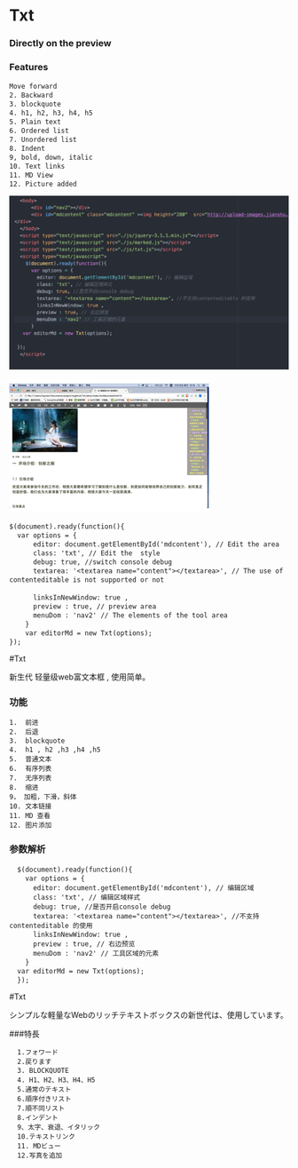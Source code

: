 # Txt

### Directly on the preview

### Features

```
Move forward
2. Backward
3. blockquote
4. h1, h2, h3, h4, h5
5. Plain text
6. Ordered list
7. Unordered list
8. Indent
9, bold, down, italic
10. Text links
11. MD View
12. Picture added

```


![use Action](./use.png)

![demo](./Txt.gif)


    $(document).ready(function(){
      var options = {
          editor: document.getElementById('mdcontent'), // Edit the area
          class: 'txt', // Edit the  style
          debug: true, //switch console debug
          textarea: '<textarea name="content"></textarea>', // The use of contenteditable is not supported or not

          linksInNewWindow: true ,
          preview : true, // preview area
          menuDom : 'nav2' // The elements of the tool area
        }
        var editorMd = new Txt(options);
    });




#Txt

新生代  轻量级web富文本框 , 使用简单。



### 功能

```
1.  前进
2.  后退
3.  blockquote
4.  h1 , h2 ,h3 ,h4 ,h5
5.  普通文本
6.  有序列表
7.  无序列表
8.  缩进
9， 加粗，下滑，斜体
10. 文本链接
11. MD 查看
12. 图片添加

```

### 参数解析

      $(document).ready(function(){
        var options = {
          editor: document.getElementById('mdcontent'), // 编辑区域
          class: 'txt', // 编辑区域样式
          debug: true, //是否开启console debug
          textarea: '<textarea name="content"></textarea>', //不支持contenteditable 的使用
          linksInNewWindow: true ,
          preview : true, // 右边预览
          menuDom : 'nav2' // 工具区域的元素
        }
      var editorMd = new Txt(options);
      });



#Txt

シンプルな軽量なWebのリッチテキストボックスの新世代は、使用しています。


###特長

```
  1.フォワード
  2.戻ります
  3. BLOCKQUOTE
  4. H1、H2、H3、H4、H5
  5.通常のテキスト
  6.順序付きリスト
  7.順不同リスト
  8.インデント
  9、太字、衰退、イタリック
  10.テキストリンク
  11. MDビュー
  12.写真を追加

```
